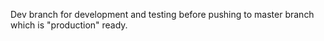 Dev branch for development and testing before pushing to master branch which is "production" ready.
